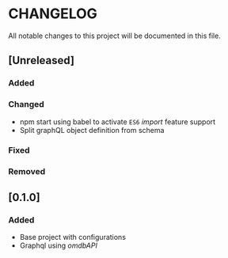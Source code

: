 # CHANGELOG

All notable changes to this project will be documented in this file.

<!--
## [Unreleased]

### Added
### Changed
### Fixed
### Removed
-->

## [Unreleased]

### Added
### Changed

- npm start using babel to activate `ES6` _import_ feature support
- Split graphQL object definition from schema

### Fixed
### Removed

## [0.1.0]

### Added

- Base project with configurations
- Graphql using _omdbAPI_
